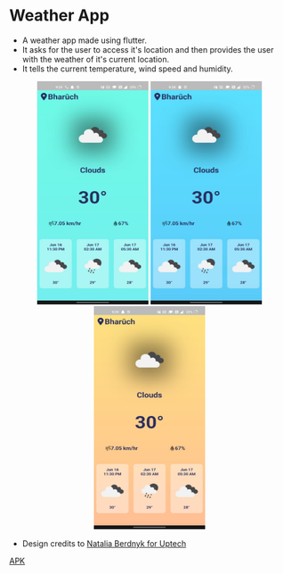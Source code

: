 # Weather App

- A weather app made using flutter.
- It asks for the user to access it's location and then provides the user with the weather of it's current location.
- It tells the current temperature, wind speed and humidity.
<div align="center">
<img src="./screenshots/ss1.jpeg" width=200 height=400></img>
<img src="./screenshots/ss2.jpeg" width=200 height=400></img>
<img src="./screenshots/ss3.jpeg" width=200 height=400></img>
</div>

- Design credits to [Natalia Berdnyk for Uptech](https://dribbble.com/shots/14784828-Weather-forecast-interface)

[APK](./app-release.apk)
